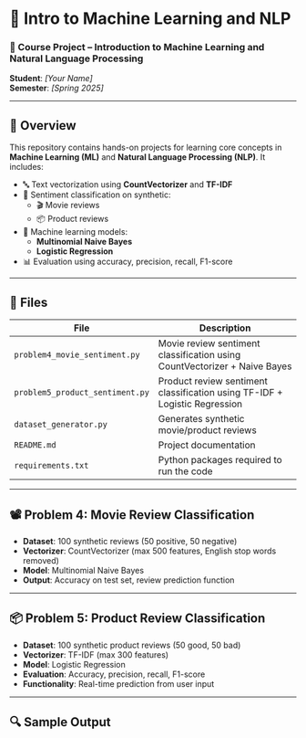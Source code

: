 # 📘 Intro to Machine Learning and NLP

### 🧠 Course Project – Introduction to Machine Learning and Natural Language Processing  
**Student**: *[Your Name]*  
**Semester**: *[Spring 2025]*  

---

## 🧠 Overview

This repository contains hands-on projects for learning core concepts in **Machine Learning (ML)** and **Natural Language Processing (NLP)**. It includes:

- 🔤 Text vectorization using **CountVectorizer** and **TF-IDF**
- 💬 Sentiment classification on synthetic:
  - 🎬 Movie reviews
  - 📦 Product reviews
- 🧠 Machine learning models:
  - **Multinomial Naive Bayes**
  - **Logistic Regression**
- 📊 Evaluation using accuracy, precision, recall, F1-score

---

## 📁 Files

| File | Description |
|------|-------------|
| `problem4_movie_sentiment.py` | Movie review sentiment classification using CountVectorizer + Naive Bayes |
| `problem5_product_sentiment.py` | Product review sentiment classification using TF-IDF + Logistic Regression |
| `dataset_generator.py` | Generates synthetic movie/product reviews |
| `README.md` | Project documentation |
| `requirements.txt` | Python packages required to run the code |

---

## 📽️ Problem 4: Movie Review Classification

- **Dataset**: 100 synthetic reviews (50 positive, 50 negative)
- **Vectorizer**: CountVectorizer (max 500 features, English stop words removed)
- **Model**: Multinomial Naive Bayes
- **Output**: Accuracy on test set, review prediction function

---

## 📦 Problem 5: Product Review Classification

- **Dataset**: 100 synthetic product reviews (50 good, 50 bad)
- **Vectorizer**: TF-IDF (max 300 features)
- **Model**: Logistic Regression
- **Evaluation**: Accuracy, precision, recall, F1-score
- **Functionality**: Real-time prediction from user input

---

## 🔍 Sample Output

